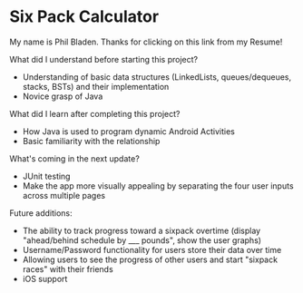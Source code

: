 # Six Pack Calculator

My name is Phil Bladen. Thanks for clicking on this link from my Resume!

What did I understand before starting this project?
* Understanding of basic data structures (LinkedLists, queues/dequeues, stacks, BSTs) and their implementation
* Novice grasp of Java

What did I learn after completing this project?
* How Java is used to program dynamic Android Activities
* Basic familiarity with the relationship

What's coming in the next update?
* JUnit testing
* Make the app more visually appealing by separating the four user inputs across multiple pages

Future additions:
* The ability to track progress toward a sixpack overtime (display "ahead/behind schedule by ___ pounds", show the user graphs)
* Username/Password functionality for users store their data over time
* Allowing users to see the progress of other users and start "sixpack races" with their friends
* iOS support
